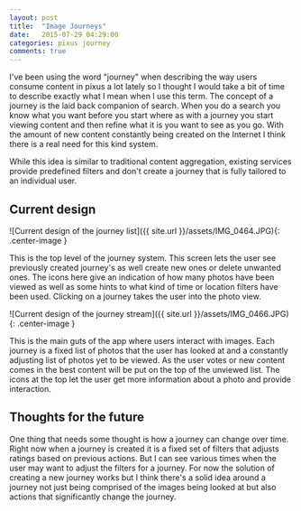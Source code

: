 ```yaml
---
layout: post
title:  "Image Journeys"
date:   2015-07-29 04:29:00
categories: pixus journey
comments: true
---
```


I've been using the word "journey" when describing the way users consume content in pixus a lot lately so I thought I would take a bit of time to describe exactly what I mean when I use this term. The concept of a journey is the laid back companion of search. When you do a search you know what you want before you start where as with a journey you start viewing content and then refine what it is you want to see as you go. With the amount of new content constantly being created on the Internet I think there is a real need for this kind system. 

While this idea is similar to traditional content aggregation, existing services provide predefined filters and don't create a journey that is fully tailored to an individual user. 

Current design
----

![Current design of the journey list]({{ site.url }}/assets/IMG_0464.JPG){: .center-image }

This is the top level of the journey system. This screen lets the user see previously created journey's as well create new ones or delete unwanted ones. The icons here give an indication of how many photos have been viewed as well as some hints to what kind of time or location filters have been used. Clicking on a journey takes the user into the photo view.

![Current design of the journey stream]({{ site.url }}/assets/IMG_0466.JPG){: .center-image }

This is the main guts of the app where users interact with images. Each journey is a fixed list of photos that the user has looked at and a constantly adjusting list of photos yet to be viewed. As the user votes or new content comes in the best content will be put on the top of the unviewed list. The icons at the top let the user get more information about a photo and provide interaction.


Thoughts for the future
-----

One thing that needs some thought is how a journey can change over time. Right now when a journey is created it is a fixed set of filters that adjusts ratings based on previous actions. But I can see various times when the user may want to adjust the filters for a journey. For now the solution of creating a new journey works but I think there's a solid idea around a journey not just being comprised of the images being looked at but also actions that significantly change the journey. 